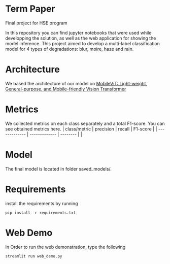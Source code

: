 # Term Paper
Final project for HSE program

In this repository you can find jupyter notebooks that were used while developping the solution, as well as the web application for showing the model inference.
This project aimed to develop a multi-label classification model for 4 types of degradations: blur, moire, haze and rain.

# Architecture

We based the architecture of our model on [MobileViT: Light-weight, General-purpose, and Mobile-friendly Vision Transformer](https://arxiv.org/abs/2110.02178)

# Metrics

We collected metrics on each class separately and a total F1-score. You can see obtained metrics here.
| class/metric     | precision      | recall     | F1-score |
| -------------    | -------------  | --------   |          |

# Model
The final model is located in folder saved_models/.

# Requirements
install the requirements by running 
```code
pip install -r requirements.txt
```

# Web Demo
In Order to run the web demonstration, type the following
```code
streamlit run web_demo.py
```
